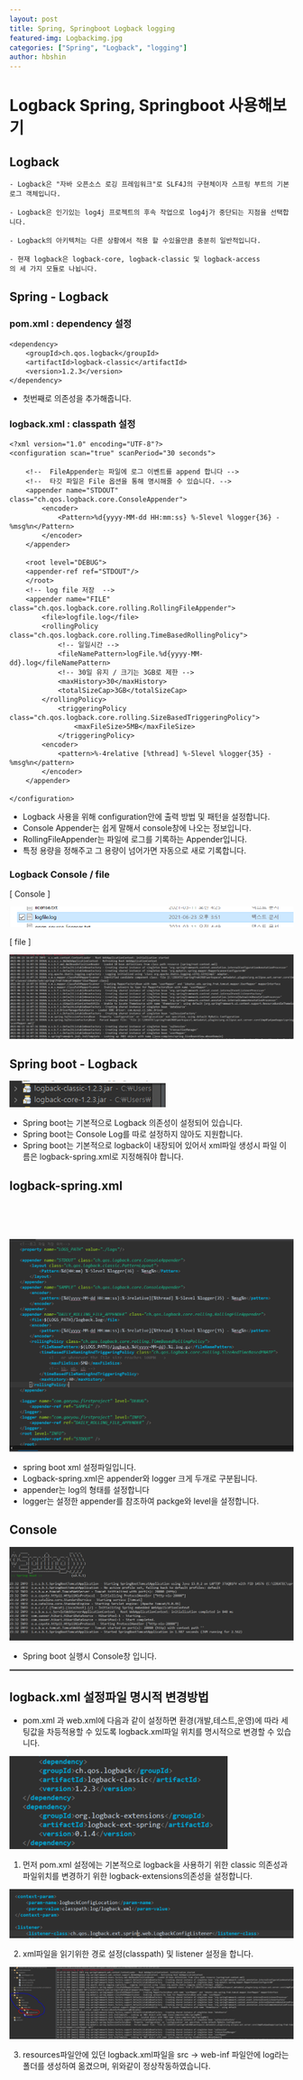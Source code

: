 ```yaml
---
layout: post
title: Spring, Springboot Logback logging
featured-img: Logbackimg.jpg
categories: ["Spring", "Logback", "logging"]
author: hbshin
---
```



# Logback Spring, Springboot 사용해보기


## Logback



```
- Logback은 "자바 오픈소스 로깅 프레임워크"로 SLF4J의 구현체이자 스프링 부트의 기본 로그 객체입니다.

- Logback은 인기있는 log4j 프로젝트의 후속 작업으로 log4j가 중단되는 지점을 선택합니다.

- Logback의 아키텍처는 다른 상황에서 적용 할 수있을만큼 충분히 일반적입니다.

- 현재 logback은 logback-core, logback-classic 및 logback-access
의 세 가지 모듈로 나뉩니다.

```

## Spring - Logback

### pom.xml : dependency 설정


```
<dependency>
	<groupId>ch.qos.logback</groupId>
	<artifactId>logback-classic</artifactId>
	<version>1.2.3</version>
</dependency>

```

- 첫번째로 의존성을 추가해줍니다.


### logback.xml : classpath 설정 


```
<?xml version="1.0" encoding="UTF-8"?>
<configuration scan="true" scanPeriod="30 seconds">

	<!--  FileAppender는 파일에 로그 이벤트를 append 합니다 -->	
	<!--  타깃 파일은 File 옵션을 통해 명시해줄 수 있습니다. -->
    <appender name="STDOUT" class="ch.qos.logback.core.ConsoleAppender">
    	<encoder>
            <Pattern>%d{yyyy-MM-dd HH:mm:ss} %-5level %logger{36} - %msg%n</Pattern>
        </encoder>    
    </appender>
    
    <root level="DEBUG">
    <appender-ref ref="STDOUT"/>
  	</root> 
    <!-- log file 저장  -->
    <appender name="FILE" class="ch.qos.logback.core.rolling.RollingFileAppender">
        <file>logfile.log</file>
        <rollingPolicy class="ch.qos.logback.core.rolling.TimeBasedRollingPolicy">
        	<!-- 일일시간 -->
            <fileNamePattern>logFile.%d{yyyy-MM-dd}.log</fileNamePattern>
            <!-- 30일 유지 / 크기는 3GB로 제한 -->
            <maxHistory>30</maxHistory>
            <totalSizeCap>3GB</totalSizeCap>
        </rollingPolicy>
        	<triggeringPolicy class="ch.qos.logback.core.rolling.SizeBasedTriggeringPolicy">
                <maxFileSize>5MB</maxFileSize>
        	</triggeringPolicy>
		<encoder>
			<pattern>%-4relative [%thread] %-5level %logger{35} - %msg%n</pattern>
		</encoder>
    </appender>
    
</configuration>

```


- Logback 사용을 위해 configuration안에 출력 방법 및 패턴을 설정합니다.
- Console Appender는 쉽게 말해서 console창에 나오는 정보입니다.
- RollingFileAppender는 파일에 로그를 기록하는 Appender입니다.
- 특정 용량을 정해주고 그 용량이 넘어가면 자동으로 새로 기록합니다.






### Logback Console / file


[ Console ]


![logbackfile](../image/hbshin/20210623/logbackfile.PNG)



[ file ]


![logCon](../image/hbshin/20210623/logCon.PNG)









## Spring boot - Logback 





![dpLog](../image/hbshin/20210623/dpLog.PNG)

- Spring boot는 기본적으로 Logback 의존성이 설정되어 있습니다.
- Spring boot는 Console Log를 따로 설정하지 않아도 지원합니다.
- Spring boot는 기본적으로 logback이 내장되어 있어서 xml파일
생성시 파일 이름은 logback-spring.xml로 지정해줘야 합니다.




## logback-spring.xml
<br>
<br>
<br>


![logxml](../image/hbshin/20210623/logxml.png)



- spring boot xml 설정파일입니다.
- Logback-spring.xml은 appender와 logger 크게 두개로 구분됩니다.
- appender는 log의 형태를 설정합니다
- logger는 설정한 appender를 참조하여 packge와 level을 설정합니다.




## Console



![spLogback](../image/hbshin/20210623/spLogback.PNG)


- Spring boot 실행시 Console창 입니다.


<hr style="border:1px solid gray"> 



## logback.xml 설정파일 명시적 변경방법

- pom.xml 과 web.xml에 다음과 같이 설정하면 환경(개발,테스트,운영)에 따라 세팅값을 차등적용할 수 있도록 logback.xml파일 위치를 명시적으로 변경할 수 있습니다.


![logbackpom](../image/hbshin/20210623/logbackpom.PNG)

1. 먼저 pom.xml 설정에는 기본적으로 logback을 사용하기 위한 classic 의존성과 파일위치를 변경하기 위한 logback-extensions의존성을 설정합니다.


![logbwebxml](../image/hbshin/20210623/logbwebxml.PNG)

2. xml파일을 읽기위한 경로 설정(classpath) 및 listener 설정을 합니다.


![logbackSRC](../image/hbshin/20210623/logbackSRC.PNG)

3. resources파일안에 있던 logback.xml파일을 src -> web-inf 파일안에 log라는 폴더를 생성하여 옮겼으며, 위와같이 정상작동하였습니다.

